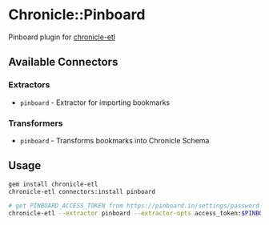 # Chronicle::Pinboard

Pinboard plugin for [chronicle-etl](https://github.com/chronicle-app/chronicle-etl)

## Available Connectors
### Extractors
- `pinboard` - Extractor for importing bookmarks

### Transformers
- `pinboard` - Transforms bookmarks into Chronicle Schema

## Usage

```sh
gem install chronicle-etl
chronicle-etl connectors:install pinboard

# get PINBOARD_ACCESS_TOKEN from https://pinboard.in/settings/password
chronicle-etl --extractor pinboard --extractor-opts access_token:$PINBOARD_ACCESS_TOKEN --since 2022-02-07
```

